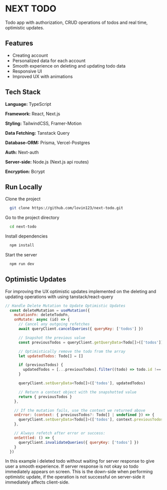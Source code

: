 # NEXT TODO

Todo app with authorization, CRUD operations of todos and real time, optimistic updates.

## Features

- Creating account
- Personalized data for each account
- Smooth experience on deleting and updating todo data
- Responsive UI
- Improved UX with animations

## Tech Stack

**Language:** TypeScript

**Framework:** React, Next.js

**Styling:** TailwindCSS, Framer-Motion

**Data Fetching:** Tanstack Query

**Database-ORM:** Prisma, Vercel-Postgres

**Auth:** Next-auth

**Server-side:** Node.js (Next.js api routes)

**Encryption:** Bcrypt

## Run Locally

Clone the project

```bash
  git clone https://github.com/lovin123/next-todo.git
```

Go to the project directory

```bash
  cd next-todo
```

Install dependencies

```bash
  npm install
```

Start the server

```bash
  npm run dev
```

## Optimistic Updates

For improving the UX optimistic updates implemented on the deleting and updating operations with using tanstack/react-query

```javascript
// Handle Delete Mutation to Update Optimistic Updates
  const deleteMutation = useMutation({
    mutationFn: deleteTodoFn,
    onMutate: async (id) => {
      // Cancel any outgoing refetches
      await queryClient.cancelQueries({ queryKey: ['todos'] })

      // Snapshot the previous value
      const previousTodos = queryClient.getQueryData<Todo[]>(['todos'])

      // Optimistically remove the todo from the array
      let updatedTodos: Todo[] = []

      if (previousTodos) {
        updatedTodos = [...previousTodos].filter((todo) => todo.id !== id)
      }

      queryClient.setQueryData<Todo[]>(['todos'], updatedTodos)

      // Return a context object with the snapshotted value
      return { previousTodos }
    },

    // If the mutation fails, use the context we returned above
    onError: (context: { previousTodos?: Todo[] | undefined }) => {
      queryClient.setQueryData<Todo[]>(['todos'], context.previousTodos)
    },

    // Always refetch after error or success:
    onSettled: () => {
      queryClient.invalidateQueries({ queryKey: ['todos'] })
    }
  })

```

In this example i deleted todo without waiting for server response to give user a smooth experience. If server response is not okay so todo immediately appears on screen. This is the down-side when performing optimistic update, if the operation is not successful on server-side it immediately affects client-side.
